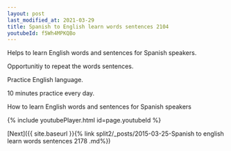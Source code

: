 ```yaml
---
layout: post
last_modified_at: 2021-03-29
title: Spanish to English learn words sentences 2104 
youtubeId: f5Wh4MPKQBo
---
```

 
 
Helps to learn English words and sentences for Spanish speakers.

Opportunitiy to repeat the words sentences. 

Practice English language. 
 
10 minutes practice every day. 
 
How to learn English words and sentences for Spanish speakers 
 
{% include youtubePlayer.html id=page.youtubeId %}
 
 
[Next]({{ site.baseurl }}{% link  split2/_posts/2015-03-25-Spanish to english learn words sentences 2178 .md%})
 
